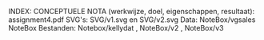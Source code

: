 INDEX:
CONCEPTUELE NOTA (werkwijze, doel, eigenschappen, resultaat): assignment4.pdf
SVG's: SVG/v1.svg en SVG/v2.svg
Data: NoteBox/vgsales
NoteBox Bestanden: Notebox/kellydat , NoteBox/v2 , NoteBox/v3

